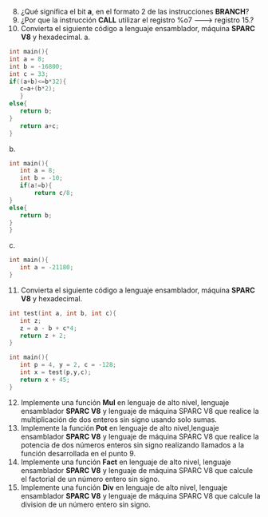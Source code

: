 8. ¿Qué significa el bit **a**, en el formato 2 de las instrucciones **BRANCH**?
9. ¿Por que la instrucción **CALL** utilizar el registro %o7 ---> registro 15.?
10. Convierta el siguiente código a lenguaje ensamblador, máquina **SPARC V8** y hexadecimal.
a.
 ```c
 int main(){
 int a = 8;
 int b = -16800;
 int c = 33; 
 if((a+b)<=b*32){
 	c=a+(b*2);
	}
else{
	return b;
}
	return a+c;
}
 ```

b.
 ```c
int main(){
	int a = 8;
	int b = -10;
	if(a!=b){
		return c/8;
}
else{
	return b;
}
}
```
c.
 ```c
int main(){
	int a = -21180;
}
```

11. Convierta el siguiente código a lenguaje ensamblador, máquina **SPARC V8** y hexadecimal.
 ```c
int test(int a, int b, int c){
	int z;
	z = a - b + c*4;
	return z + 2;
}

int main(){
	int p = 4, y = 2, c = -128;
	int x = test(p,y,c);
	return x + 45;
}
 ```
12. Implemente una función **Mul** en lenguaje de alto nivel, lenguaje ensamblador **SPARC V8** y lenguaje de máquina SPARC V8 que realice la multiplicación de dos enteros sin signo usando solo sumas.
13. Implemente la función **Pot** en lenguaje de alto nivel,lenguaje ensamblador **SPARC V8** y lenguaje de máquina SPARC V8 que realice la potencia de dos números enteros sin signo realizando llamados a la función desarrollada en el punto 9.
14. Implemente una función **Fact** en lenguaje de alto nivel, lenguaje ensamblador **SPARC V8** y lenguaje de máquina SPARC V8 que calcule el factorial de un número entero sin signo.
15. Implemente una función **Div** en lenguaje de alto nivel, lenguaje ensamblador **SPARC V8** y lenguaje de máquina SPARC V8 que calcule la division de un número entero sin signo.
